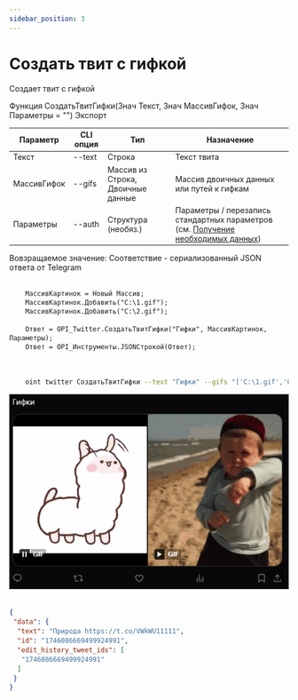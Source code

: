 ```yaml
---
sidebar_position: 3
---
```


# Создать твит с гифкой
Создает твит с гифкой


Функция СоздатьТвитГифки(Знач Текст, Знач МассивГифок, Знач Параметры = "") Экспорт

  | Параметр | CLI опция | Тип | Назначение |
  |-|-|-|-|
  | Текст | --text | Строка | Текст твита |
  | МассивГифок | --gifs | Массив из Строка, Двоичные данные | Массив двоичных данных или путей к гифкам |
  | Параметры | --auth | Структура (необяз.) | Параметры / перезапись стандартных параметров (см. [Получение необходимых данных](../)) |
  
  Вовзращаемое значение: Соответствие - сериализованный JSON ответа от Telegram


```bsl title="Пример кода"
	
	МассивКартинок = Новый Массив;
	МассивКартинок.Добавить("C:\1.gif");
	МассивКартинок.Добавить("C:\2.gif");

	Ответ = OPI_Twitter.СоздатьТвитГифки("Гифки", МассивКартинок, Параметры);
	Ответ = OPI_Инструменты.JSONСтрокой(Ответ);
	
```

```sh title="Пример команд CLI"

    oint twitter СоздатьТвитГифки --text "Гифки" --gifs "['C:\1.gif','C:\2.gif']" --auth C:\twitter.json

```

![Результат](img/2.png)

```json title="Результат"

{
 "data": {
  "text": "Природа https://t.co/VWkWU11111",
  "id": "1746086669499924991",
  "edit_history_tweet_ids": [
   "1746086669499924991"
  ]
 }
}

```

